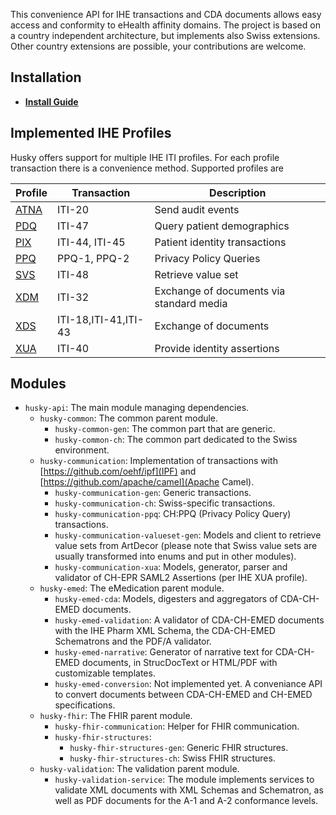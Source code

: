 This convenience API for IHE transactions and CDA documents allows easy access and conformity to eHealth affinity domains. The project is based on a country independent architecture, but implements also Swiss extensions. Other country extensions are possible, your contributions are welcome. 

## Installation

- **[Install Guide](docs/Installation.md)**

## Implemented IHE Profiles

Husky offers support for multiple IHE ITI profiles. For each profile transaction there is a convenience method. Supported profiles are

| Profile             | Transaction          | Description                              |
| ------------------- | -------------------- | ---------------------------------------- |
| [ATNA](docs/ATNA.md)| ITI-20               | Send audit events                        |
| [PDQ](docs/PDQ.md)  | ITI-47               | Query patient demographics               |
| [PIX](docs/PIX.md)  | ITI-44, ITI-45       | Patient identity transactions            |
| [PPQ](docs/PPQ.md)  | PPQ-1, PPQ-2         | Privacy Policy Queries                   |
| [SVS](docs/SVS.md)  | ITI-48               | Retrieve value set                       |
| [XDM](docs/XDM.md)  | ITI-32               | Exchange of documents via standard media |
| [XDS](docs/XDS.md)  | ITI-18,ITI-41,ITI-43 | Exchange of documents                    |
| [XUA](docs/XUA.md)  | ITI-40               | Provide identity assertions              |

## Modules

* `husky-api`: The main module managing dependencies.
  * `husky-common`: The common parent module.
    * `husky-common-gen`: The common part that are generic.
    * `husky-common-ch`: The common part dedicated to the Swiss environment.
  * `husky-communication`: Implementation of transactions with [https://github.com/oehf/ipf](IPF) and [https://github.com/apache/camel](Apache Camel).
    * `husky-communication-gen`: Generic transactions.
    * `husky-communication-ch`: Swiss-specific transactions.
    * `husky-communication-ppq`: CH:PPQ (Privacy Policy Query) transactions.
    * `husky-communication-valueset-gen`: Models and client to retrieve value sets from ArtDecor (please note that Swiss value sets are usually transformed into enums and put in other modules).
    * `husky-communication-xua`: Models, generator, parser and validator of CH-EPR SAML2 Assertions (per IHE XUA profile).
  * `husky-emed`: The eMedication parent module.
    * `husky-emed-cda`: Models, digesters and aggregators of CDA-CH-EMED documents.
    * `husky-emed-validation`: A validator of CDA-CH-EMED documents with the IHE Pharm XML Schema, the CDA-CH-EMED Schematrons and the PDF/A validator.
    * `husky-emed-narrative`: Generator of narrative text for CDA-CH-EMED documents, in StrucDocText or HTML/PDF with customizable templates.
    * `husky-emed-conversion`: Not implemented yet. A conveniance API to convert documents between CDA-CH-EMED and CH-EMED specifications.
  * `husky-fhir`: The FHIR parent module.
    * `husky-fhir-communication`: Helper for FHIR communication.
    * `husky-fhir-structures`: 
      * `husky-fhir-structures-gen`: Generic FHIR structures.
      * `husky-fhir-structures-ch`: Swiss FHIR structures.
  * `husky-validation`: The validation parent module.
    * `husky-validation-service`: The module implements services to validate XML documents with XML Schemas and Schematron, as well as PDF documents for the A-1 and A-2 conformance levels.
